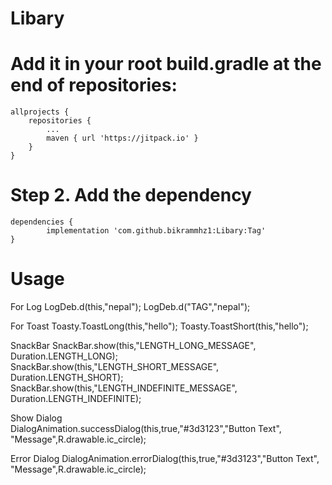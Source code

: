 # Libary
# Add it in your root build.gradle at the end of repositories:

	allprojects {
		repositories {
			...
			maven { url 'https://jitpack.io' }
		}
	}
# Step 2. Add the dependency

	dependencies {
	        implementation 'com.github.bikrammhz1:Libary:Tag'
	}
	
# Usage
For Log
  LogDeb.d(this,"nepal");
  LogDeb.d("TAG","nepal");
	  
For Toast 
  Toasty.ToastLong(this,"hello");
  Toasty.ToastShort(this,"hello");
	    
SnackBar
  SnackBar.show(this,"LENGTH_LONG_MESSAGE", Duration.LENGTH_LONG);
  SnackBar.show(this,"LENGTH_SHORT_MESSAGE", Duration.LENGTH_SHORT);
  SnackBar.show(this,"LENGTH_INDEFINITE_MESSAGE", Duration.LENGTH_INDEFINITE);
	    
Show Dialog    
  DialogAnimation.successDialog(this,true,"#3d3123","Button Text", "Message",R.drawable.ic_circle);
	    
Error Dialog
  DialogAnimation.errorDialog(this,true,"#3d3123","Button Text", "Message",R.drawable.ic_circle);
	
